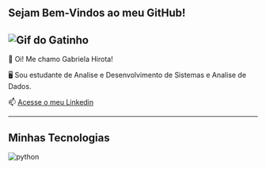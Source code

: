 ## Sejam Bem-Vindos ao meu GitHub!

![Gif do Gatinho](https://pa1.aminoapps.com/6461/bce4acd5b7e15ca478b7b08b65e3f9815b57a68f_hq.gif)
------------------------------------------------------------------------------------------------------------

💫 Oi! Me chamo Gabriela Hirota!

🖥️ Sou estudante de Analise e Desenvolvimento de Sistemas e Analise de Dados.

📫 [Acesse o meu Linkedin](https://www.linkedin.com/in/gabrielahirota/)

------------------------------------------------------------------------------------------------------------

## Minhas Tecnologias

![python](https://cdn.jsdelivr.net/gh/devicons/devicon@latest/icons/python/python-original.svg)
          


<!--
**gabi-ahirota/gabi-ahirota** is a ✨ _special_ ✨ repository because its `README.md` (this file) appears on your GitHub profile.

Here are some ideas to get you started:

- 🔭 I’m currently working on ...
- 🌱 I’m currently learning ...
- 👯 I’m looking to collaborate on ...
- 🤔 I’m looking for help with ...
- 💬 Ask me about ...
- 📫 How to reach me: ...
- 😄 Pronouns: ...
- ⚡ Fun fact: ...
-->
